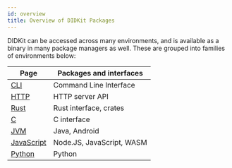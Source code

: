 ```yaml
---
id: overview
title: Overview of DIDKit Packages
---
```


DIDKit can be accessed across many environments, and is available as a binary in many package managers as well.  These are grouped into families of environments below:

|Page|Packages and interfaces|
|---|---|
|[CLI](cli)|Command Line Interface|
|[HTTP](http)|HTTP server API|
|[Rust](rust)|Rust interface, crates|
|[C](C)|C interface|
|[JVM](java)|Java, Android|
|[JavaScript](node)|Node.JS, JavaScript, WASM|
|[Python](python)|Python|

